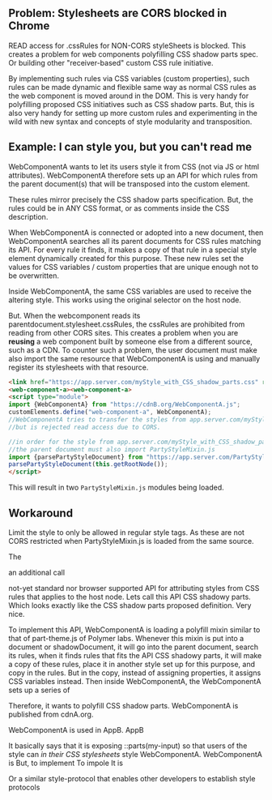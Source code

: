 ## Problem: Stylesheets are CORS blocked in Chrome

READ access for .cssRules for NON-CORS styleSheets is blocked.
This creates a problem for web components polyfilling CSS shadow parts spec.
Or building other "receiver-based" custom CSS rule initiative. 

By implementing such rules via CSS variables (custom properties), 
such rules can be made dynamic and flexible same way as normal CSS rules as the web component is moved around in the DOM.
This is very handy for polyfilling proposed CSS initiatives such as CSS shadow parts.
But, this is also very handy for setting up more custom rules and experimenting
in the wild with new syntax and concepts of style modularity and transposition.   

## Example: I can style you, but you can't read me

WebComponentA wants to let its users style it from CSS (not via JS or html attributes).
WebComponentA therefore sets up an API for which rules from the parent document(s) 
that will be transposed into the custom element.

These rules mirror precisely the CSS shadow parts specification.
But, the rules could be in ANY CSS format, or as comments inside the CSS description.

When WebComponentA is connected or adopted into a new document, 
then WebComponentA searches all its parent documents for CSS rules matching its API.
For every rule it finds, it makes a copy of that rule in a special style element 
dynamically created for this purpose.
These new rules set the values for CSS variables / custom properties that are unique enough not to be overwritten.

Inside WebComponentA, the same CSS variables are used to receive the altering style.
This works using the original selector on the host node.

But. When the webcomponent reads its parentdocument.stylesheet.cssRules, 
the cssRules are prohibited from reading from other CORS sites.
This creates a problem when you are **reusing** a web component built by someone else from a different source,
such as a CDN.
To counter such a problem, the user document must make also import the same resource that 
WebComponentA is using and manually register its stylesheets with that resource.
```html
<link href="https://app.server.com/myStyle_with_CSS_shadow_parts.css" rel="stylesheet"/>
<web-component-a><web-component-a>
<script type="module">
import {WebComponentA} from "https://cdnB.org/WebComponentA.js";			//WebComponentA imports PartyStyleMixin.js
customElements.define("web-component-a", WebComponentA);
//WebComponentA tries to transfer the styles from app.server.com/myStyle_with_CSS_shadow_parts.css,
//but is rejected read access due to CORS.  

//in order for the style from app.server.com/myStyle_with_CSS_shadow_parts.css to be converted to CSS variables,
//the parent document must also import PartyStyleMixin.js
import {parsePartyStyleDocument} from "https://app.server.com/PartyStyleMixin.js";
parsePartyStyleDocument(this.getRootNode());           
</script>
```
This will result in two `PartyStyleMixin.js` modules being loaded.

## Workaround
Limit the style to only be allowed in regular style tags. 
As these are not CORS restricted when PartyStyleMixin.js is loaded from the same source.
 
The 

an additional call 

 not-yet standard nor browser supported API for attributing styles from CSS rules that applies to the host node.
Lets call this API CSS shadowy parts.
Which looks exactly like the CSS shadow parts proposed definition.
Very nice.

To implement this API, WebComponentA is loading a polyfill mixin similar to that of part-theme.js of Polymer labs.
Whenever this mixin is put into a document or shadowDocument, it will go into the parent document, 
search its rules, when it finds rules that fits the API CSS shadowy parts, 
it will make a copy of these rules, place it in another style set up for this purpose, and copy in the rules. 
But in the copy, instead of assigning properties, it assigns CSS variables instead.
Then inside WebComponentA, the WebComponentA sets up a series of    
 
Therefore, it wants to polyfill CSS shadow parts.
WebComponentA is published from cdnA.org.

WebComponentA is used in AppB.
AppB  


It basically says that it is exposing ::parts(my-input) so that users of the style can _in their CSS stylesheets_
style WebComponentA.
WebComponentA is 
But, to implement 
To impole
It is 

Or a similar style-protocol that enables other developers to establish style protocols
